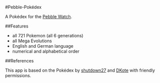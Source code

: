 #Pebble-Pokédex

A Pokédex for the [Pebble Watch](https://getpebble.com/).


##Features

* all 721 Pokemon (all 6 generations)
* all Mega Evolutions
* English and German language
* numerical and alphabetical order


##References

This app is based on the Pokédex by [shutdown27](https://github.com/shutdown27/pebble-Pokedex-App) and [DKote](https://github.com/DKote/Pebble-Dex) with friendly permissions.
